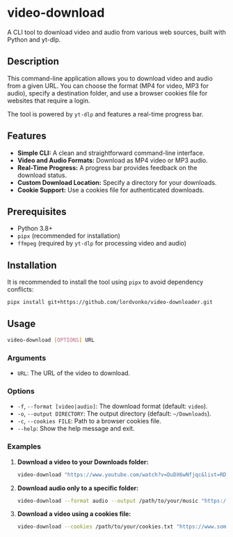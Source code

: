 # video-download

A CLI tool to download video and audio from various web sources, built with Python and yt-dlp.

## Description

This command-line application allows you to download video and audio from a given URL. You can choose the format (MP4 for video, MP3 for audio), specify a destination folder, and use a browser cookies file for websites that require a login.

The tool is powered by `yt-dlp` and features a real-time progress bar.

## Features

-   **Simple CLI:** A clean and straightforward command-line interface.
-   **Video and Audio Formats:** Download as MP4 video or MP3 audio.
-   **Real-Time Progress:** A progress bar provides feedback on the download status.
-   **Custom Download Location:** Specify a directory for your downloads.
-   **Cookie Support:** Use a cookies file for authenticated downloads.

## Prerequisites

-   Python 3.8+
-   `pipx` (recommended for installation)
-   `ffmpeg` (required by `yt-dlp` for processing video and audio)

## Installation

It is recommended to install the tool using `pipx` to avoid dependency conflicts:

```bash
pipx install git+https://github.com/lordvonko/video-downloader.git
```

## Usage

```bash
video-download [OPTIONS] URL
```

### Arguments

-   `URL`: The URL of the video to download.

### Options

-   `-f`, `--format [video|audio]`: The download format (default: `video`).
-   `-o`, `--output DIRECTORY`: The output directory (default: `~/Downloads`).
-   `-c`, `--cookies FILE`: Path to a browser cookies file.
-   `--help`: Show the help message and exit.

### Examples

1.  **Download a video to your Downloads folder:**

    ```bash
    video-download "https://www.youtube.com/watch?v=DuDX6wNfjqc&list=RDDuDX6wNfjqc"
    ```

2.  **Download audio only to a specific folder:**

    ```bash
    video-download --format audio --output /path/to/your/music "https://www.youtube.com/watch?v=DuDX6wNfjqc&list=RDDuDX6wNfjqc"
    ```

3.  **Download a video using a cookies file:**

    ```bash
    video-download --cookies /path/to/your/cookies.txt "https://www.some-website.com/video"
    ```
